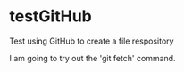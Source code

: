 testGitHub
==========

Test using GitHub to create a file respository

I am going to try out the 'git fetch' command.
